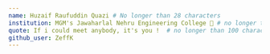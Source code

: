 ```yaml
---
name: Huzaif Raufuddin Quazi # No longer than 28 characters
institution: MGM's Jawaharlal Nehru Engineering College 🚩 # no longer than 58 characters
quote: If i could meet anybody, it's you !  # no longer than 100 characters, avoid using quotes(") to guarantee the format remains the same.
github_user: ZeffK
---
```


